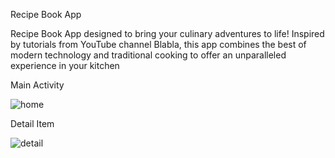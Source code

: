 
Recipe Book App

Recipe Book App designed to bring your culinary adventures to life! Inspired by tutorials from YouTube channel Blabla, this app combines the best of modern technology and traditional cooking to offer an unparalleled experience in your kitchen

Main Activity


![home](https://github.com/HAAAKIEEE/AppResepAndroid/assets/127640985/7426670c-76a3-4985-9051-c92a4473ee60)

Detail Item


![detail](https://github.com/HAAAKIEEE/AppResepAndroid/assets/127640985/9d94acd0-ff8c-42ed-b854-9e1a777286ca)
